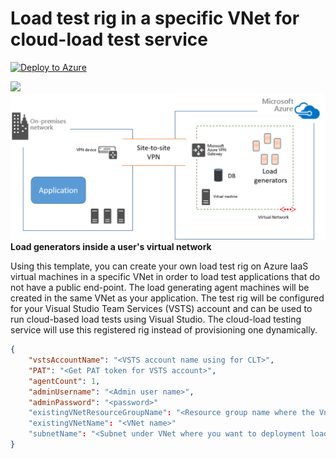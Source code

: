 # Load test rig in a specific VNet for cloud-load test service

[![Deploy to Azure](
http://azuredeploy.net/deploybutton.png)](https://portal.azure.com/#create/Microsoft.Template/uri/https%3a%2f%2fraw.githubusercontent.com%2fdpksinghal%2farmtemplates%2fmaster%2f301-vsts-cloudloadtest-rigUsingVNet%2fazuredeploy.json)

<a href="http://armviz.io/#/?load=https%3a%2f%2fraw.githubusercontent.com%2fdpksinghal%2farmtemplates%2fmaster%2f301-vsts-cloudloadtest-rigUsingVNet%2fazuredeploy.json" target="_blank">
    <img src="http://armviz.io/visualizebutton.png"/>
</a>
          
<img src="https://raw.githubusercontent.com/dpksinghal/armtemplates/master/301-vsts-cloudloadtest-rigUsingVNet/CLTAgentsOnVnet.png"/>
<b> Load generators inside a user's virtual network </b>

Using this template, you can create your own load test rig on Azure IaaS virtual machines in a specific VNet in order to load test applications that do not have a public end-point. The load generating agent machines will be created in the same VNet as your application. The test rig will be configured for your Visual Studio Team Services (VSTS) account and can be used to run cloud-based load tests using Visual Studio. The cloud-load testing service will use this registered rig instead of provisioning one dynamically.

```json
{
    "vstsAccountName": "<VSTS account name using for CLT>",
    "PAT": "<Get PAT token for VSTS account>",
    "agentCount": 1,
    "adminUsername": "<Admin user name>",
    "adminPassword": "<password>" 
	"existingVNetResourceGroupName": "<Resource group name where the Vnet exists"
	"existingVNetName": "<VNet name>"
	"subnetName": "<Subnet under VNet where you want to deployment load agents>"
}
```
